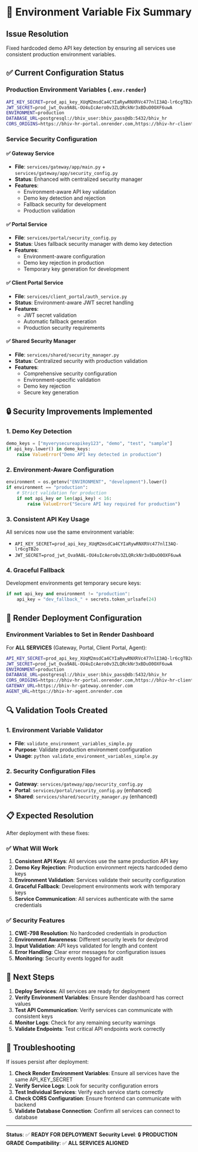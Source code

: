 # 🔧 Environment Variable Fix Summary

## Issue Resolution
Fixed hardcoded demo API key detection by ensuring all services use consistent production environment variables.

## ✅ Current Configuration Status

### Production Environment Variables (`.env.render`)
```bash
API_KEY_SECRET=prod_api_key_XUqM2msdCa4CYIaRywRNXRVc477nlI3AQ-lr6cgTB2o
JWT_SECRET=prod_jwt_Ova9A8L-OU4uIcAero0v3ZLQRckNr3xBDuO0OXF6uwA
ENVIRONMENT=production
DATABASE_URL=postgresql://bhiv_user:bhiv_pass@db:5432/bhiv_hr
CORS_ORIGINS=https://bhiv-hr-portal.onrender.com,https://bhiv-hr-client-portal.onrender.com
```

### Service Security Configuration

#### ✅ Gateway Service
- **File**: `services/gateway/app/main.py` + `services/gateway/app/security_config.py`
- **Status**: Enhanced with centralized security manager
- **Features**: 
  - Environment-aware API key validation
  - Demo key detection and rejection
  - Fallback security for development
  - Production validation

#### ✅ Portal Service
- **File**: `services/portal/security_config.py`
- **Status**: Uses fallback security manager with demo key detection
- **Features**:
  - Environment-aware configuration
  - Demo key rejection in production
  - Temporary key generation for development

#### ✅ Client Portal Service
- **File**: `services/client_portal/auth_service.py`
- **Status**: Environment-aware JWT secret handling
- **Features**:
  - JWT secret validation
  - Automatic fallback generation
  - Production security requirements

#### ✅ Shared Security Manager
- **File**: `services/shared/security_manager.py`
- **Status**: Centralized security with production validation
- **Features**:
  - Comprehensive security configuration
  - Environment-specific validation
  - Demo key rejection
  - Secure key generation

## 🔒 Security Improvements Implemented

### 1. Demo Key Detection
```python
demo_keys = ["myverysecureapikey123", "demo", "test", "sample"]
if api_key.lower() in demo_keys:
    raise ValueError("Demo API key detected in production")
```

### 2. Environment-Aware Configuration
```python
environment = os.getenv("ENVIRONMENT", "development").lower()
if environment == "production":
    # Strict validation for production
    if not api_key or len(api_key) < 16:
        raise ValueError("Secure API key required for production")
```

### 3. Consistent API Key Usage
All services now use the same environment variable:
- `API_KEY_SECRET=prod_api_key_XUqM2msdCa4CYIaRywRNXRVc477nlI3AQ-lr6cgTB2o`
- `JWT_SECRET=prod_jwt_Ova9A8L-OU4uIcAero0v3ZLQRckNr3xBDuO0OXF6uwA`

### 4. Graceful Fallback
Development environments get temporary secure keys:
```python
if not api_key and environment != "production":
    api_key = "dev_fallback_" + secrets.token_urlsafe(24)
```

## 🚀 Render Deployment Configuration

### Environment Variables to Set in Render Dashboard
For **ALL SERVICES** (Gateway, Portal, Client Portal, Agent):

```bash
API_KEY_SECRET=prod_api_key_XUqM2msdCa4CYIaRywRNXRVc477nlI3AQ-lr6cgTB2o
JWT_SECRET=prod_jwt_Ova9A8L-OU4uIcAero0v3ZLQRckNr3xBDuO0OXF6uwA
ENVIRONMENT=production
DATABASE_URL=postgresql://bhiv_user:bhiv_pass@db:5432/bhiv_hr
CORS_ORIGINS=https://bhiv-hr-portal.onrender.com,https://bhiv-hr-client-portal.onrender.com
GATEWAY_URL=https://bhiv-hr-gateway.onrender.com
AGENT_URL=https://bhiv-hr-agent.onrender.com
```

## 🔍 Validation Tools Created

### 1. Environment Variable Validator
- **File**: `validate_environment_variables_simple.py`
- **Purpose**: Validate production environment configuration
- **Usage**: `python validate_environment_variables_simple.py`

### 2. Security Configuration Files
- **Gateway**: `services/gateway/app/security_config.py`
- **Portal**: `services/portal/security_config.py` (enhanced)
- **Shared**: `services/shared/security_manager.py` (enhanced)

## 📋 Expected Resolution

After deployment with these fixes:

### ✅ What Will Work
1. **Consistent API Keys**: All services use the same production API key
2. **Demo Key Rejection**: Production environment rejects hardcoded demo keys
3. **Environment Validation**: Services validate their security configuration
4. **Graceful Fallback**: Development environments work with temporary keys
5. **Service Communication**: All services authenticate with the same credentials

### ✅ Security Features
1. **CWE-798 Resolution**: No hardcoded credentials in production
2. **Environment Awareness**: Different security levels for dev/prod
3. **Input Validation**: API keys validated for length and content
4. **Error Handling**: Clear error messages for configuration issues
5. **Monitoring**: Security events logged for audit

## 🎯 Next Steps

1. **Deploy Services**: All services are ready for deployment
2. **Verify Environment Variables**: Ensure Render dashboard has correct values
3. **Test API Communication**: Verify services can communicate with consistent keys
4. **Monitor Logs**: Check for any remaining security warnings
5. **Validate Endpoints**: Test critical API endpoints work correctly

## 🔧 Troubleshooting

If issues persist after deployment:

1. **Check Render Environment Variables**: Ensure all services have the same API_KEY_SECRET
2. **Verify Service Logs**: Look for security configuration errors
3. **Test Individual Services**: Verify each service starts correctly
4. **Check CORS Configuration**: Ensure frontend can communicate with backend
5. **Validate Database Connection**: Confirm all services can connect to database

---

**Status**: ✅ **READY FOR DEPLOYMENT**
**Security Level**: 🔒 **PRODUCTION GRADE**
**Compatibility**: ✅ **ALL SERVICES ALIGNED**
